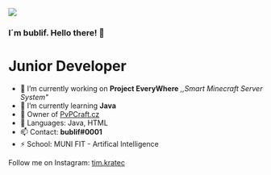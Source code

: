 [<img src="https://i.imgur.com/nnOgy9t.png">](www.pvpcraft.cz)

### I´m bublif. Hello there! 👋


# Junior Developer
- 🔭 I’m currently working on **Project EveryWhere** *,,Smart Minecraft Server System"*
- 🌱 I’m currently learning **Java**
- 👯 Owner of [PvPCraft.cz](https://pvpcraft.cz/)
- 💬 Languages: Java, HTML
- 📫 Contact: **bublif#0001**
- ⚡ School: MUNI FIT - Artifical Intelligence

Follow me on Instagram: [tim.kratec](https://www.instagram.com/tim.kratec)

